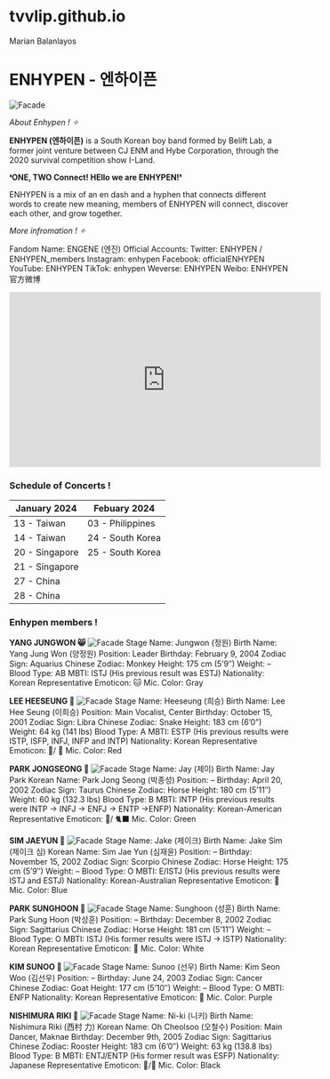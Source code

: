 # tvvlip.github.io
Marian Balanlayos
# ENHYPEN - 엔하이픈
![Facade](https://i.pinimg.com/564x/56/94/32/569432373f5a088f5067d002cc905584.jpg "Enhypen Members")

*About Enhypen ! ✧*

**ENHYPEN (엔하이픈)** is a South Korean boy band formed by Belift Lab, a former joint venture between CJ ENM and Hybe Corporation, through the 2020 survival competition show I-Land.

**❛ONE, TWO Connect! HEllo we are ENHYPEN!❜**

ENHYPEN is a mix of an en dash and a hyphen that connects different words to create new meaning, members of ENHYPEN will connect, discover each other, and grow together.

*More infromation ! ✧*

Fandom Name: ENGENE (엔진)
Official Accounts:
Twitter: ENHYPEN / ENHYPEN_members
Instagram: enhypen
Facebook: officialENHYPEN
YouTube: ENHYPEN
TikTok: enhypen
Weverse: ENHYPEN
Weibo: ENHYPEN 官方微博

<iframe width="560" height="315" src="https://youtu.be/py4wrbHXbyk?si=MNNzoi8Ofe1u4U71" title="Introduction to Enhypen !" frameborder="0" allow="accelerometer; autoplay; clipboard-write; encrypted-media; gyroscope; picture-in-picture; web-share" allowfullscreen></iframe>

### Schedule of Concerts !
| January 2024 | Febuary 2024 | 
|--------|--------|
| 13 - Taiwan | 03 - Philippines |
| 14 - Taiwan | 24 - South Korea |
| 20 - Singapore | 25 - South Korea |
| 21 - Singapore | |
| 27 - China | |
| 28 - China | |

### Enhypen members !

**YANG JUNGWON 😸**
![Facade](https://i.pinimg.com/564x/47/27/f2/4727f2a2c642ed05ac37f8994c43c5f2.jpg "Yang Jungwon")
Stage Name: Jungwon (정원)
Birth Name: Yang Jung Won (양정원)
Position: Leader
Birthday: February 9, 2004
Zodiac Sign: Aquarius
Chinese Zodiac: Monkey
Height: 175 cm (5’9″)
Weight: –
Blood Type: AB
MBTI: ISTJ (His previous result was ESTJ)
Nationality: Korean
Representative Emoticon: 🐱
Mic. Color: Gray


**LEE HEESEUNG 🦌**
![Facade](https://i.pinimg.com/564x/ca/72/e2/ca72e2363b8fdd7c132c8608396d9c07.jpg "Lee Heeseung")
Stage Name: Heeseung (희승)
Birth Name: Lee Hee Seung (이희승)
Position: Main Vocalist, Center
Birthday: October 15, 2001
Zodiac Sign: Libra
Chinese Zodiac: Snake
Height: 183 cm (6’0”)
Weight: 64 kg (141 lbs)
Blood Type: A
MBTI: ESTP (His previous results were ISTP, ISFP, INFJ, INFP and INTP)
Nationality: Korean
Representative Emoticon: 🐹/ 🦌
Mic. Color: Red


**PARK JONGSEONG 🦅**
![Facade](https://i.pinimg.com/564x/41/34/1b/41341b1d167081c8f7dc0ddbd2f2998a.jpg "Park Jongseong")
Stage Name: Jay (제이)
Birth Name: Jay Park
Korean Name: Park Jong Seong (박종성)
Position: –
Birthday: April 20, 2002
Zodiac Sign: Taurus
Chinese Zodiac: Horse
Height: 180 cm (5’11″)
Weight: 60 kg (132.3 lbs)
Blood Type: B
MBTI: INTP (His previous results were INTP -> INFJ -> ENFJ -> ENTP ->ENFP)
Nationality: Korean-American
Representative Emoticon: 🦅/ 🐈‍⬛
Mic. Color: Green


**SIM JAEYUN 🐶**
![Facade](https://i.pinimg.com/564x/3c/0f/b1/3c0fb19bd7b957dc282040b651b0547d.jpg "Sim Jaeyun")
Stage Name: Jake (제이크)
Birth Name: Jake Sim (제이크 심)
Korean Name: Sim Jae Yun (심재윤)
Position: –
Birthday: November 15, 2002
Zodiac Sign: Scorpio
Chinese Zodiac: Horse
Height: 175 cm (5’9″)
Weight: –
Blood Type: O
MBTI: E/ISTJ (His previous results were ISTJ and ESTJ)
Nationality: Korean-Australian
Representative Emoticon: 🐶
Mic. Color: Blue


**PARK SUNGHOON 🐧**
![Facade](https://i.pinimg.com/564x/f2/bb/a0/f2bba056b076ce0f10f642717cc37d48.jpg "Park Sunghoon")
Stage Name: Sunghoon (성훈)
Birth Name: Park Sung Hoon (박성훈)
Position: –
Birthday: December 8, 2002
Zodiac Sign: Sagittarius
Chinese Zodiac: Horse
Height: 181 cm (5’11″)
Weight: –
Blood Type: O
MBTI: ISTJ (His former results were ISTJ -> ISTP)
Nationality: Korean
Representative Emoticon: 🐧
Mic. Color: White


**KIM SUNOO 🦊**
![Facade](https://i.pinimg.com/564x/1c/cc/14/1ccc14cd41e4698f70a73ab1b18aa5fb.jpg "Kim Sunoo")
Stage Name: Sunoo (선우)
Birth Name: Kim Seon Woo (김선우)
Position: –
Birthday: June 24, 2003
Zodiac Sign: Cancer
Chinese Zodiac: Goat
Height: 177 cm (5’10″)
Weight: –
Blood Type: O
MBTI: ENFP
Nationality: Korean
Representative Emoticon: 🦊
Mic. Color: Purple


**NISHIMURA RIKI 🐥**
![Facade](https://i.pinimg.com/564x/8c/62/e2/8c62e228cc2af472f521c69610723057.jpg "Nishimura Riki")
Stage Name: Ni-ki (니키)
Birth Name: Nishimura Riki (西村 力)
Korean Name: Oh Cheolsoo (오철수)
Position: Main Dancer, Maknae
Birthday: December 9th, 2005
Zodiac Sign: Sagittarius
Chinese Zodiac: Rooster
Height: 183 cm (6’0″)
Weight: 63 kg (138.8 lbs)
Blood Type: B
MBTI: ENTJ/ENTP (His former result was ESFP)
Nationality: Japanese
Representative Emoticon: 🐆/🐥
Mic. Color: Black

